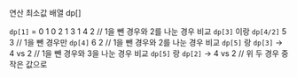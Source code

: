 연산 최소값 배열 dp[]

`dp[1]` = 0
1 0
2 1
3 1
4 2 // 1을 뺀 경우와 2를 나눈 경우 비교 `dp[3]` 이랑 `dp[4/2]`
5 3 // 1을 뺀 경우만 `dp[4]` 
6 2 // 1을 뺀 경우와 2를 나눈 경우 비교 `dp[5]` 랑 `dp[3]` -> 4 vs 2
    // 1을 뺀 경우와 3을 나눈 경우 비교 `dp[5]` 랑 `dp[2]` -> 4 vs 2
    // 위 두 경우 중 작은 값으로